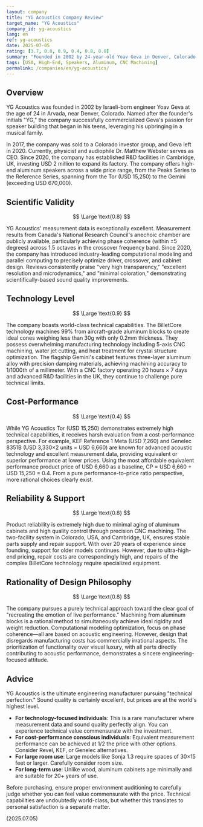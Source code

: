 ```yaml
---
layout: company
title: "YG Acoustics Company Review"
target_name: "YG Acoustics"
company_id: yg-acoustics
lang: en
ref: yg-acoustics
date: 2025-07-05
rating: [3.7, 0.8, 0.9, 0.4, 0.8, 0.8]
summary: "Founded in 2002 by 24-year-old Yoav Geva in Denver, Colorado, this high-end speaker manufacturer is renowned for its BilletCore technology that machines 99% of aircraft-grade aluminum from massive blocks. Entry-level Tor starts at USD 15,250, while flagship Gemini exceeds USD 670,000. Since 2020, the company has established R&D facilities in Cambridge, UK, promoting optimization through computational modeling. While boasting extremely high technical capabilities and measurement performance, prices are also at the world's highest level."
tags: [USA, High-End, Speakers, Aluminum, CNC Machining]
permalink: /companies/en/yg-acoustics/
---
```


## Overview

YG Acoustics was founded in 2002 by Israeli-born engineer Yoav Geva at the age of 24 in Arvada, near Denver, Colorado. Named after the founder's initials "YG," the company successfully commercialized Geva's passion for speaker building that began in his teens, leveraging his upbringing in a musical family.

In 2017, the company was sold to a Colorado investor group, and Geva left in 2020. Currently, physicist and audiophile Dr. Matthew Webster serves as CEO. Since 2020, the company has established R&D facilities in Cambridge, UK, investing USD 2 million to expand its factory. The company offers high-end aluminum speakers across a wide price range, from the Peaks Series to the Reference Series, spanning from the Tor (USD 15,250) to the Gemini (exceeding USD 670,000).

## Scientific Validity

$$ \Large \text{0.8} $$

YG Acoustics' measurement data is exceptionally excellent. Measurement results from Canada's National Research Council's anechoic chamber are publicly available, particularly achieving phase coherence (within ±5 degrees) across 1.5 octaves in the crossover frequency band. Since 2020, the company has introduced industry-leading computational modeling and parallel computing to precisely optimize driver, crossover, and cabinet design. Reviews consistently praise "very high transparency," "excellent resolution and microdynamics," and "minimal coloration," demonstrating scientifically-based sound quality improvements.

## Technology Level

$$ \Large \text{0.9} $$

The company boasts world-class technical capabilities. The BilletCore technology machines 99% from aircraft-grade aluminum blocks to create ideal cones weighing less than 30g with only 0.2mm thickness. They possess overwhelming manufacturing technology including 5-axis CNC machining, water jet cutting, and heat treatment for crystal structure optimization. The flagship Gemini's cabinet features three-layer aluminum alloy with precision damping materials, achieving machining accuracy to 1/1000th of a millimeter. With a CNC factory operating 20 hours × 7 days and advanced R&D facilities in the UK, they continue to challenge pure technical limits.

## Cost-Performance

$$ \Large \text{0.4} $$

While YG Acoustics Tor (USD 15,250) demonstrates extremely high technical capabilities, it receives harsh evaluation from a cost-performance perspective. For example, KEF Reference 1 Meta (USD 7,260) and Genelec 8351B (USD 3,330×2 units = USD 6,660) are known for advanced acoustic technology and excellent measurement data, providing equivalent or superior performance at lower prices. Using the most affordable equivalent performance product price of USD 6,660 as a baseline, CP = USD 6,660 ÷ USD 15,250 = 0.4. From a pure performance-to-price ratio perspective, more rational choices clearly exist.

## Reliability & Support

$$ \Large \text{0.8} $$

Product reliability is extremely high due to minimal aging of aluminum cabinets and high quality control through precision CNC machining. The two-facility system in Colorado, USA, and Cambridge, UK, ensures stable parts supply and repair support. With over 20 years of experience since founding, support for older models continues. However, due to ultra-high-end pricing, repair costs are correspondingly high, and repairs of the complex BilletCore technology require specialized equipment.

## Rationality of Design Philosophy

$$ \Large \text{0.8} $$

The company pursues a purely technical approach toward the clear goal of "recreating the emotion of live performance." Machining from aluminum blocks is a rational method to simultaneously achieve ideal rigidity and weight reduction. Computational modeling optimization, focus on phase coherence—all are based on acoustic engineering. However, design that disregards manufacturing costs has commercially irrational aspects. The prioritization of functionality over visual luxury, with all parts directly contributing to acoustic performance, demonstrates a sincere engineering-focused attitude.

## Advice

YG Acoustics is the ultimate engineering manufacturer pursuing "technical perfection." Sound quality is certainly excellent, but prices are at the world's highest level.

- **For technology-focused individuals**: This is a rare manufacturer where measurement data and sound quality perfectly align. You can experience technical value commensurate with the investment.
- **For cost-performance conscious individuals**: Equivalent measurement performance can be achieved at 1/2 the price with other options. Consider Revel, KEF, or Genelec alternatives.
- **For large room use**: Large models like Sonja 1.3 require spaces of 30×15 feet or larger. Carefully consider room size.
- **For long-term use**: Unlike wood, aluminum cabinets age minimally and are suitable for 20+ years of use.

Before purchasing, ensure proper environment auditioning to carefully judge whether you can feel value commensurate with the price. Technical capabilities are undoubtedly world-class, but whether this translates to personal satisfaction is a separate matter.

(2025.07.05)
